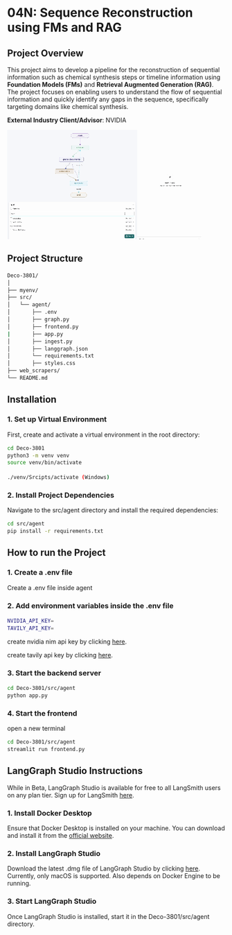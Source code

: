 # 04N: Sequence Reconstruction using FMs and RAG

## Project Overview

This project aims to develop a pipeline for the reconstruction of sequential information such as chemical synthesis steps or timeline information using **Foundation Models (FMs)** and **Retrieval Augmented Generation (RAG)**. The project focuses on enabling users to understand the flow of sequential information and quickly identify any gaps in the sequence, specifically targeting domains like chemical synthesis.

**External Industry Client/Advisor**: NVIDIA

![](readme.gif)

## Project Structure

```bash
Deco-3801/
│
├── myenv/
├── src/
│   └── agent/
│       ├── .env
│       ├── graph.py
│       ├── frontend.py
|       ├── app.py
│       ├── ingest.py
│       ├── langgraph.json
│       └── requirements.txt
│       ├── styles.css
├── web_scrapers/
└── README.md
```

## Installation

### 1. Set up Virtual Environment

First, create and activate a virtual environment in the root directory:

```bash
cd Deco-3801
python3 -m venv venv
source venv/bin/activate

./venv/Srcipts/activate (Windows)
```

### 2. Install Project Dependencies

Navigate to the src/agent directory and install the required dependencies:

```bash
cd src/agent
pip install -r requirements.txt
```

## How to run the Project

### 1. Create a .env file
Create a .env file inside agent

### 2. Add environment variables inside the .env file
```bash
NVIDIA_API_KEY=
TAVILY_API_KEY=
```

create nvidia nim api key by clicking [here](https://build.nvidia.com/explore/discover).

create tavily api key by clicking [here](https://docs.tavily.com/docs/gpt-researcher/getting-started).

### 3. Start the backend server
```bash
cd Deco-3801/src/agent
python app.py
```

### 4. Start the frontend
open a new terminal
```bash
cd Deco-3801/src/agent
streamlit run frontend.py
```


## LangGraph Studio Instructions
While in Beta, LangGraph Studio is available for free to all LangSmith users on any plan tier. Sign up for LangSmith [here](https://smith.langchain.com/).

### 1. Install Docker Desktop
Ensure that Docker Desktop is installed on your machine. You can download and install it from the [official website](https://docs.docker.com/engine/install/).

### 2. Install LangGraph Studio
Download the latest .dmg file of LangGraph Studio by clicking [here](https://langgraph-studio.vercel.app/api/mac/latest).
Currently, only macOS is supported. Also depends on Docker Engine to be running.

### 3. Start LangGraph Studio
Once LangGraph Studio is installed, start it in the Deco-3801/src/agent directory.
